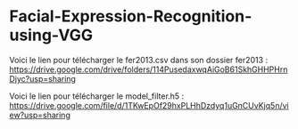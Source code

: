 # Facial-Expression-Recognition-using-VGG

Voici le lien pour télécharger le fer2013.csv dans son dossier fer2013 :
https://drive.google.com/drive/folders/114PusedaxwqAiGoB61SkhGHHPHrnDjyc?usp=sharing

Voici le lien pour télécharger le model_filter.h5 :
https://drive.google.com/file/d/1TKwEpOf29hxPLHhDzdyq1uGnCUvKjq5n/view?usp=sharing
